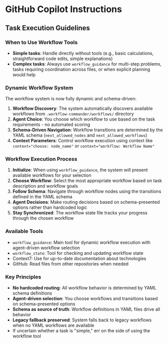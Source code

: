 # GitHub Copilot Instructions

## Task Execution Guidelines

### When to Use Workflow Tools
- **Simple tasks**: Handle directly without tools (e.g., basic calculations, straightforward code edits, simple explanations)
- **Complex tasks**: Always use `workflow_guidance` for multi-step problems, tasks requiring coordination across files, or when explicit planning would help

### Dynamic Workflow System
The workflow system is now fully dynamic and schema-driven:

1. **Workflow Discovery**: The system automatically discovers available workflows from `.workflow-commander/workflows/` directory
2. **Agent Choice**: You choose which workflow to use based on the task requirements - no automated scoring
3. **Schema-Driven Navigation**: Workflow transitions are determined by the YAML schema (`next_allowed_nodes` and `next_allowed_workflows`)
4. **Context Parameters**: Control workflow execution using context like `context="choose: node_name"` or `context="workflow: Workflow Name"`

### Workflow Execution Process
1. **Initialize**: When using `workflow_guidance`, the system will present available workflows for your selection
2. **Choose Workflow**: Select the most appropriate workflow based on task description and workflow goals
3. **Follow Schema**: Navigate through workflow nodes using the transitions defined in the YAML schema
4. **Agent Decisions**: Make routing decisions based on schema-presented options rather than hardcoded logic
5. **Stay Synchronized**: The workflow state file tracks your progress through the chosen workflow

### Available Tools
- `workflow_guidance`: Main tool for dynamic workflow execution with agent-driven workflow selection
- `workflow_state`: Tool for checking and updating workflow state
- Context7: Use for up-to-date documentation about technologies
- GitHub: Read files from other repositories when needed

### Key Principles
- **No hardcoded routing**: All workflow behavior is determined by YAML schema definitions
- **Agent-driven selection**: You choose workflows and transitions based on schema-presented options
- **Schema as source of truth**: Workflow definitions in YAML files drive all behavior
- **Legacy fallback preserved**: System falls back to legacy workflows when no YAML workflows are available
- If uncertain whether a task is "simple," err on the side of using the workflow tool
